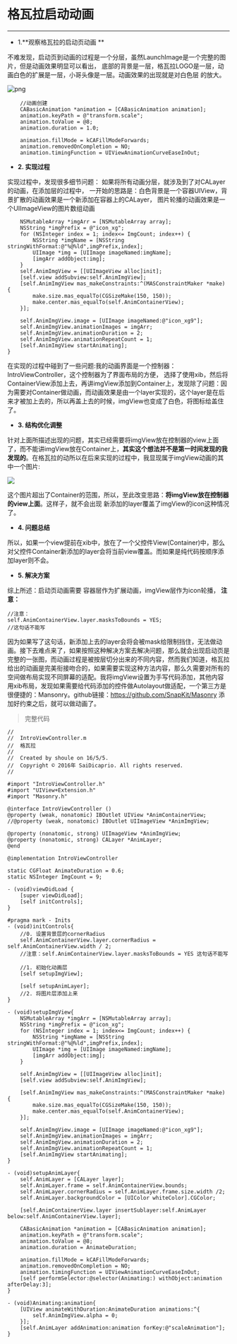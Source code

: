 
# 格瓦拉启动动画
---

* 1.**观察格瓦拉的启动页动画 **

 不难发现，启动页到动画的过程是一个分层，虽然LaunchImage是一个完整的图片，但是动画效果明显可以看出，
 底部的背景是一层，格瓦拉LOGO是一层，动画白色的扩展是一层，小哥头像是一层。动画效果的出现就是对白色层
 的放大。

![png](Snip20160506_1.png)
``` objc
    //动画创建
    CABasicAnimation *animation = [CABasicAnimation animation];
    animation.keyPath = @"transform.scale";
    animation.toValue = @8;
    animation.duration = 1.0;
    
    animation.fillMode = kCAFillModeForwards;
    animation.removedOnCompletion = NO;
    animation.timingFunction = UIViewAnimationCurveEaseInOut;
```

* **2. 实现过程**

 实现过程中，发现很多细节问题：
 如果将所有动画分层，就涉及到了对CALayer的动画，在添加层的过程中，
 一开始的思路是：白色背景是一个容器UIView，背景扩散的动画效果是一个新添加在容器上的CALayer，
 图片轮播的动画效果是一个UIImageView的图片数组动画

```objc
    NSMutableArray *imgArr = [NSMutableArray array];
    NSString *imgPrefix = @"icon_xg";
    for (NSInteger index = 1; index<= ImgCount; index++) {
        NSString *imgName = [NSString stringWithFormat:@"%@%ld",imgPrefix,index];
        UIImage *img = [UIImage imageNamed:imgName];
        [imgArr addObject:img];
    }
    self.AnimImgView = [[UIImageView alloc]init];
    [self.view addSubview:self.AnimImgView];
    [self.AnimImgView mas_makeConstraints:^(MASConstraintMaker *make) {
        make.size.mas_equalTo(CGSizeMake(150, 150));
        make.center.mas_equalTo(self.AnimContainerView);
    }];
    
    self.AnimImgView.image = [UIImage imageNamed:@"icon_xg9"];
    self.AnimImgView.animationImages = imgArr;
    self.AnimImgView.animationDuration = 2;
    self.AnimImgView.animationRepeatCount = 1;
    [self.AnimImgView startAnimating];
}
```
  在实现的过程中碰到了一些问题:我的动画界面是一个控制器：IntroViewController，这个控制器为了界面布局的方便，
选择了使用xib，然后将ContainerView添加上去，再讲imgView添加到Container上，发现除了问题：因为需要对Container做动画，而动画效果是由一个layer实现的，这个layer是在后来才被加上去的，所以再盖上去的时候，imgView也变成了白色，将图标给盖住了。

* **3. 结构优化调整**

 针对上面所描述出现的问题，其实已经需要将imgView放在控制器的view上面了，而不能讲imgView放在Container上，**其实这个想法并不是第一时间发现的我发现的**。在格瓦拉的动所以在后来实现的过程中，我显现属于imgView动画的其中一个图片:
 
![](icon_xg4_180x180_@2x.png)

  这个图片超出了Container的范围，所以，至此改变思路：**将imgView放在控制器的view上面**。这样子，就不会出现
新添加的layer覆盖了imgView的icon这种情况了。

* **4. 问题总结**

 所以，如果一个view提前在xib中，放在了一个父控件View(Container)中，那么对父控件Container新添加的layer会将当前view覆盖。而如果是纯代码按顺序添加layer则不会。

* **5. 解决方案**

 综上所述：启动页动画需要 容器层作为扩展动画，imgView层作为icon轮播，
**注意：**

```objc
//注意：
self.AnimContainerView.layer.masksToBounds = YES;
//这句话不能写
```
因为如果写了这句话，新添加上去的layer会将会被mask给限制挡住，无法做动画。接下去难点来了，如果按照这种解决方案去解决问题，那么就会出现启动页是完整的一张图，而动画过程是被按层切分出来的不同内容，然而我们知道，格瓦拉给出的动画是完美衔接吻合的，如果需要实现这种方法内容，那么久需要对所有的空间做布局实现不同屏幕的适配。我将imgView设置为手写代码添加，其他内容用xib布局，发现如果需要给代码添加的控件做Autolayout做适配，一个第三方是很便捷的：Mansonry。github链接：https://github.com/SnapKit/Masonry
添加好约束之后，就可以做动画了。

>完整代码

```objc
//
//  IntroViewController.m
//  格瓦拉
//
//  Created by shoule on 16/5/5.
//  Copyright © 2016年 SaiDicaprio. All rights reserved.
//

#import "IntroViewController.h"
#import "UIView+Extension.h"
#import "Masonry.h"

@interface IntroViewController ()
@property (weak, nonatomic) IBOutlet UIView *AnimContainerView;
//@property (weak, nonatomic) IBOutlet UIImageView *AnimImgView;

@property (nonatomic, strong) UIImageView *AnimImgView;
@property (nonatomic, strong) CALayer *AnimLayer;
@end

@implementation IntroViewController

static CGFloat AnimateDuration = 0.6;
static NSInteger ImgCount = 9;

- (void)viewDidLoad {
    [super viewDidLoad];
    [self initControls];
}

#pragma mark - Inits
- (void)initControls{
    //0. 设置背景层的cornerRadius
    self.AnimContainerView.layer.cornerRadius = self.AnimContainerView.width / 2;
    //注意：self.AnimContainerView.layer.masksToBounds = YES 这句话不能写
    
    //1. 初始化动画层
    [self setupImgView];
    
    [self setupAnimLayer];
    //2. 将图片层添加上来
}

- (void)setupImgView{
    NSMutableArray *imgArr = [NSMutableArray array];
    NSString *imgPrefix = @"icon_xg";
    for (NSInteger index = 1; index<= ImgCount; index++) {
        NSString *imgName = [NSString stringWithFormat:@"%@%ld",imgPrefix,index];
        UIImage *img = [UIImage imageNamed:imgName];
        [imgArr addObject:img];
    }
    
    self.AnimImgView = [[UIImageView alloc]init];
    [self.view addSubview:self.AnimImgView];
    
    [self.AnimImgView mas_makeConstraints:^(MASConstraintMaker *make) {
        make.size.mas_equalTo(CGSizeMake(150, 150));
        make.center.mas_equalTo(self.AnimContainerView);
    }];
    
    self.AnimImgView.image = [UIImage imageNamed:@"icon_xg9"];
    self.AnimImgView.animationImages = imgArr;
    self.AnimImgView.animationDuration = 2;
    self.AnimImgView.animationRepeatCount = 1;
    [self.AnimImgView startAnimating];
}

- (void)setupAnimLayer{
    self.AnimLayer = [CALayer layer];
    self.AnimLayer.frame = self.AnimContainerView.bounds;
    self.AnimLayer.cornerRadius = self.AnimLayer.frame.size.width /2;
    self.AnimLayer.backgroundColor = [UIColor whiteColor].CGColor;
    
    [self.AnimContainerView.layer insertSublayer:self.AnimLayer below:self.AnimContainerView.layer];
    
    CABasicAnimation *animation = [CABasicAnimation animation];
    animation.keyPath = @"transform.scale";
    animation.toValue = @8;
    animation.duration = AnimateDuration;
    
    animation.fillMode = kCAFillModeForwards;
    animation.removedOnCompletion = NO;
    animation.timingFunction = UIViewAnimationCurveEaseInOut;
    [self performSelector:@selector(Animating:) withObject:animation afterDelay:3];
}

- (void)Animating:animation{
    [UIView animateWithDuration:AnimateDuration animations:^{
        self.AnimImgView.alpha = 0;
    }];
    [self.AnimLayer addAnimation:animation forKey:@"scaleAnimation"];
}
```












